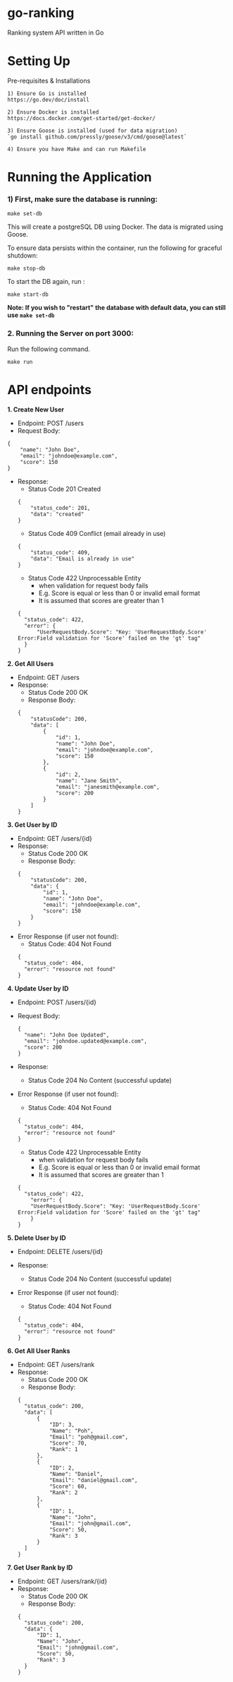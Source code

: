 # go-ranking
Ranking system API written in Go

# Setting Up
Pre-requisites & Installations

```
1) Ensure Go is installed 
https://go.dev/doc/install
```
```
2) Ensure Docker is installed 
https://docs.docker.com/get-started/get-docker/
```
```
3) Ensure Goose is installed (used for data migration)
`go install github.com/pressly/goose/v3/cmd/goose@latest`
```
```
4) Ensure you have Make and can run Makefile
```

# Running the Application

<h3> 1) First, make sure the database is running: </h3>

```
make set-db
```
This will create a postgreSQL DB using Docker. The data is migrated using Goose.

To ensure data persists within the container, run the following for graceful shutdown:
```
make stop-db
```
To start the DB again, run :

```
make start-db
```
**Note: If you wish to "restart" the database with default data, you can still use `make set-db`**

<h3> 2. Running the Server on port 3000:</h3>
Run the following command. 

```
make run
```


# API endpoints

**1. Create New User**
- Endpoint: POST /users
- Request Body:
```
{
    "name": "John Doe",
    "email": "johndoe@example.com",
    "score": 150
}
```
- Response:
  - Status Code 201 Created
  ```
  {
      "status_code": 201,
      "data": "created"
  }
  ```
  - Status Code 409 Conflict (email already in use)
  ```
  {
      "status_code": 409,
      "data": "Email is already in use"
  }
  ```
  - Status Code 422 Unprocessable Entity 
    - when validation for request body fails
    - E.g. Score is equal or less than 0 or invalid email format
    - It is assumed that scores are greater than 1
  ```
  {
    "status_code": 422,
    "error": {
        "UserRequestBody.Score": "Key: 'UserRequestBody.Score' Error:Field validation for 'Score' failed on the 'gt' tag"
    }
  }
  ```

**2. Get All Users**
- Endpoint: GET /users
- Response:
  - Status Code 200 OK 
  - Response Body:
  ```
  {
      "statusCode": 200,
      "data": [
          {
              "id": 1,
              "name": "John Doe",
              "email": "johndoe@example.com",
              "score": 150
          },
          {
              "id": 2,
              "name": "Jane Smith",
              "email": "janesmith@example.com",
              "score": 200
          }
      ]
  }
  ```
  
**3. Get User by ID**
- Endpoint: GET /users/{id}
- Response:
  - Status Code 200 OK
  - Response Body:
  ```
  {
      "statusCode": 200,
      "data": {
          "id": 1,
          "name": "John Doe",
          "email": "johndoe@example.com",
          "score": 150
      }
  }
  ```
- Error Response (if user not found):
  - Status Code: 404 Not Found 
  ```
  {
    "status_code": 404,
    "error": "resource not found"
  }
  ```


**4. Update User by ID**
- Endpoint: POST /users/{id}
- Request Body:
  ```
  {
    "name": "John Doe Updated",
    "email": "johndoe.updated@example.com",
    "score": 200
  }
  ```
- Response:
  - Status Code 204 No Content (successful update)
  

- Error Response (if user not found):
  - Status Code: 404 Not Found
  ```
  {
    "status_code": 404,
    "error": "resource not found"
  }
  ```
  - Status Code 422 Unprocessable Entity 
    - when validation for request body fails
    - E.g. Score is equal or less than 0 or invalid email format
    - It is assumed that scores are greater than 1
  ```
  {
    "status_code": 422,
      "error": {
      "UserRequestBody.Score": "Key: 'UserRequestBody.Score' Error:Field validation for 'Score' failed on the 'gt' tag"
      }
  }
  ```
**5. Delete User by ID**
- Endpoint: DELETE /users/{id}
- Response:
  - Status Code 204 No Content (successful update)


- Error Response (if user not found):
  - Status Code: 404 Not Found
  ```
  {
    "status_code": 404,
    "error": "resource not found"
  }
  ```
**6. Get All User Ranks**
- Endpoint: GET /users/rank
- Response:
  - Status Code 200 OK 
  - Response Body:
  ```
  {
    "status_code": 200,
    "data": [
        {
            "ID": 3,
            "Name": "Poh",
            "Email": "poh@gmail.com",
            "Score": 70,
            "Rank": 1
        },
        {
            "ID": 2,
            "Name": "Daniel",
            "Email": "daniel@gmail.com",
            "Score": 60,
            "Rank": 2
        },
        {
            "ID": 1,
            "Name": "John",
            "Email": "john@gmail.com",
            "Score": 50,
            "Rank": 3
        }
    ]
  }

**7. Get User Rank by ID**
- Endpoint: GET /users/rank/{id}
- Response:
  - Status Code 200 OK
  - Response Body:
  ```
  {
    "status_code": 200,
    "data": {
        "ID": 1,
        "Name": "John",
        "Email": "john@gmail.com",
        "Score": 50,
        "Rank": 3
    }
  }
  ```
